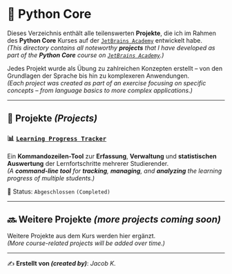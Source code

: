 # 🐍 Python Core

Dieses Verzeichnis enthält alle teilenswerten **Projekte**, die ich im Rahmen des **Python Core** Kurses auf der [`JetBrains Academy`](https://www.jetbrains.com/academy/) entwickelt habe.  
*(This directory contains all noteworthy **projects** that I have developed as part of the **Python Core** course on [`JetBrains Academy`](https://www.jetbrains.com/academy/).)*

Jedes Projekt wurde als Übung zu zahlreichen Konzepten erstellt – von den Grundlagen der Sprache bis hin zu komplexeren Anwendungen.  
*(Each project was created as part of an exercise focusing on specific concepts – from language basics to more complex applications.)*

---

## 📂 Projekte *(Projects)*

### 📊 [`Learning Progress Tracker`](Learning%20Progress%20Tracker)  
Ein **Kommandozeilen-Tool** zur **Erfassung**, **Verwaltung** und **statistischen Auswertung** der Lernfortschritte mehrerer Studierender.  
*(A **command-line tool** for **tracking**, **managing**, and **analyzing** the learning progress of multiple students.)*

🚥 Status: `Abgeschlossen` `(Completed)`


---

## 🔜 Weitere Projekte *(more projects coming soon)*

Weitere Projekte aus dem Kurs werden hier ergänzt.  
*(More course-related projects will be added over time.)*

---

✍️ **Erstellt von *(created by)***: *Jacob K.*  
